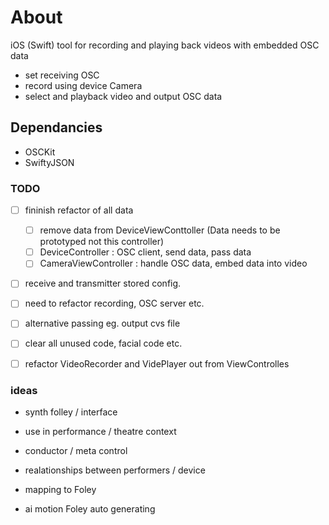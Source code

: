 # About
iOS (Swift) tool for recording and playing back videos with embedded OSC data 

- set receiving OSC
- record using device Camera
- select and playback video and output OSC data 

## Dependancies
- OSCKit
- SwiftyJSON


### TODO

- [ ] fininish refactor of all data
    - [ ] remove data from DeviceViewConttoller (Data needs to be prototyped not this controller)
    - [ ] DeviceController : OSC client, send data, pass data
    - [ ] CameraViewController : handle OSC data, embed data into video
- [ ] receive and transmitter stored config. 
- [ ] need to refactor recording, OSC server etc.
- [ ] alternative passing eg. output cvs file
- [ ] clear all unused code, facial code etc.
- [ ] refactor VideoRecorder and VidePlayer out from ViewControlles 


### ideas
- synth folley / interface
- use in performance / theatre context
- conductor / meta control
- realationships between performers / device
- mapping to Foley
 
- ai motion Foley auto generating
 
